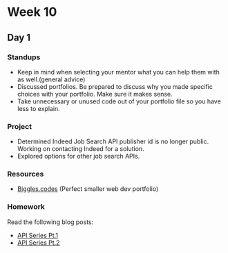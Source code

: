 # Week 10

## Day 1

### Standups

- Keep in mind when selecting your mentor what you can help them with as well.(general advice)
- Discussed portfolios. Be prepared to discuss why you made specific choices with your portfolio. Make sure it makes sense.
- Take unnecessary or unused code out of your portfolio file so you have less to explain.

### Project

- Determined Indeed Job Search API publisher id is no longer public. Working on contacting Indeed for a solution.
- Explored options for other job search APIs.

### Resources

- [Biggles.codes](https://biggles.codes) (Perfect smaller web dev portfolio)

### Homework

Read the following blog posts:

- [API Series Pt.1](https://dev.to/vetswhocode/the-api-series-part-1-an-intro-to-apis-1bd)
- [API Series Pt.2](https://dev.to/vetswhocode/the-api-series-part-2-the-rest-api-fetch-and-axios-lf)

